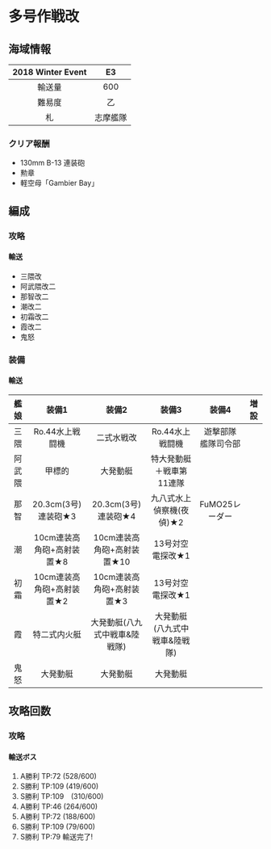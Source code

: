# 多号作戦改

## 海域情報

| 2018 Winter Event | E3       |
| :-:               | :-:      |
| 輸送量            | 600      |
| 難易度            | 乙       |
| 札                | 志摩艦隊 |


### クリア報酬

- 130mm B-13 連装砲
- 勲章
- 軽空母「Gambier Bay」

## 編成

### 攻略

#### 輸送

- 三隈改
- 阿武隈改二
- 那智改二
- 潮改二
- 初霜改二
- 霞改二
- 鬼怒

### 装備

#### 輸送
| 艦娘   | 装備1                     | 装備2                         | 装備3                         | 装備4                | 増設 |
| :-:    | :---------------------:   | :----------------:            | :---------:                   | :-:                  | :-:  |
| 三隈   | Ro.44水上戦闘機           | 二式水戦改                    | Ro.44水上戦闘機               | 遊撃部隊　艦隊司令部 |      |
| 阿武隈 | 甲標的                    | 大発動艇                      | 特大発動艇＋戦車第11連隊      |                      |      |
| 那智   | 20.3cm(3号)連装砲★3       | 20.3cm(3号)連装砲★4           | 九八式水上偵察機(夜偵)★2      | FuMO25レーダー       |      |
| 潮     | 10cm連装高角砲+高射装置★8 | 10cm連装高角砲+高射装置★10    | 13号対空電探改★1              |                      |      |
| 初霜   | 10cm連装高角砲+高射装置★2 | 10cm連装高角砲+高射装置★3     | 13号対空電探改★1              |                      |      |
| 霞     | 特二式内火艇              | 大発動艇(八九式中戦車&陸戦隊) | 大発動艇(八九式中戦車&陸戦隊) |                      |      |
| 鬼怒   | 大発動艇                  | 大発動艇                      | 大発動艇                      |                      |      |



## 攻略回数


### 攻略

#### 輸送ボス

1. A勝利 TP:72 (528/600)
1. S勝利 TP:109 (419/600)
1. S勝利 TP:109　(310/600)
1. A勝利 TP:46 (264/600)
1. A勝利 TP:72 (188/600)
1. S勝利 TP:109 (79/600)
1. S勝利 TP:79 輸送完了!
